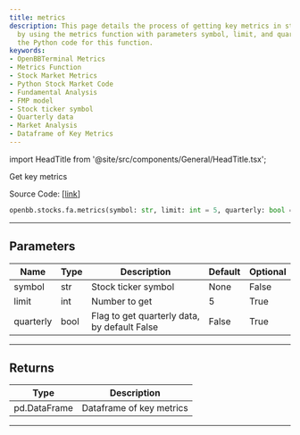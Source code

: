 ```yaml
---
title: metrics
description: This page details the process of getting key metrics in stock market
  by using the metrics function with parameters symbol, limit, and quarterly. It includes
  the Python code for this function.
keywords:
- OpenBBTerminal Metrics
- Metrics Function
- Stock Market Metrics
- Python Stock Market Code
- Fundamental Analysis
- FMP model
- Stock ticker symbol
- Quarterly data
- Market Analysis
- Dataframe of Key Metrics
---
```


import HeadTitle from '@site/src/components/General/HeadTitle.tsx';

<HeadTitle title="stocks.fa.metrics - Reference | OpenBB SDK Docs" />

Get key metrics

Source Code: [[link](https://github.com/OpenBB-finance/OpenBBTerminal/tree/main/openbb_terminal/stocks/fundamental_analysis/fmp_model.py#L482)]

```python wordwrap
openbb.stocks.fa.metrics(symbol: str, limit: int = 5, quarterly: bool = False)
```

---

## Parameters

| Name | Type | Description | Default | Optional |
| ---- | ---- | ----------- | ------- | -------- |
| symbol | str | Stock ticker symbol | None | False |
| limit | int | Number to get | 5 | True |
| quarterly | bool | Flag to get quarterly data, by default False | False | True |


---

## Returns

| Type | Description |
| ---- | ----------- |
| pd.DataFrame | Dataframe of key metrics |
---

